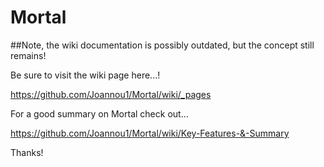 Mortal
======

##Note, the wiki documentation is possibly outdated, but the concept still remains!

Be sure to visit the wiki page here...!

https://github.com/Joannou1/Mortal/wiki/_pages

For a good summary on Mortal check out...

https://github.com/Joannou1/Mortal/wiki/Key-Features-&-Summary

Thanks!
